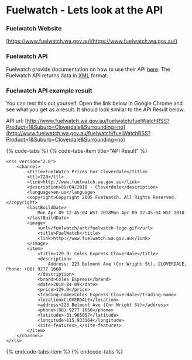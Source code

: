 # Fuelwatch - Lets look at the API

### Fuelwatch Website

[https://www.fuelwatch.wa.gov.au](https://www.fuelwatch.wa.gov.au/)

### Fuelwatch API

Fuelwatch provide documentation on how to use their API [here](https://www.fuelwatch.wa.gov.au/fuelwatch/pages/public/contentholder.jspx?key=fuelwatchRSS.html). The Fuelwatch API returns data in [XML](the-basics.md#xml) format.

### Fuelwatch API example result

You can test this out yourself. Open the link below in Google Chrome and see what you get as a result. It should look similar to the API Result below.

API url: [http://www.fuelwatch.wa.gov.au/fuelwatch/fuelWatchRSS?Product=1&Suburb=Cloverdale&Surrounding=no](http://www.fuelwatch.wa.gov.au/fuelwatch/fuelWatchRSS?Product=1&Suburb=Cloverdale&Surrounding=no)

{% code-tabs %}
{% code-tabs-item title="API Result" %}
```markup
<rss version="2.0">
    <channel>
        <title>FuelWatch Prices For Cloverdale</title>
        <ttl>720</ttl>
        <link>http://www.fuelwatch.wa.gov.au</link>
        <description>09/04/2018 - Cloverdale</description>
        <language>en-us</language>
        <copyright>Copyright 2005 FuelWatch. All Rights Reserved.</copyright>
        <lastBuildDate>
            Mon Apr 09 12:45:04 WST 2018Mon Apr 09 12:45:04 WST 2018
        </lastBuildDate>
        <image>
            <url>/fuelwatch/art/fuelwatch-logo.gif</url>
            <title>FuelWatch</title>
            <link>http://www.fuelwatch.wa.gov.au</link>
        </image>
        <item>
            <title>129.9: Coles Express Cloverdale</title>
            <description>
                Address: 223 Belmont Ave (Cnr Wright St), CLOVERDALE, Phone: (08) 9277 1660
            </description>
            <brand>Coles Express</brand>
            <date>2018-04-09</date>
            <price>129.9</price>
            <trading-name>Coles Express Cloverdale</trading-name>
            <location>CLOVERDALE</location>
            <address>223 Belmont Ave (Cnr Wright St)</address>
            <phone>(08) 9277 1660</phone>
            <latitude>-31.965057</latitude>
            <longitude>115.933164</longitude>
            <site-features>,</site-features>
        </item>
    </channel>
</rss>
```
{% endcode-tabs-item %}
{% endcode-tabs %}

